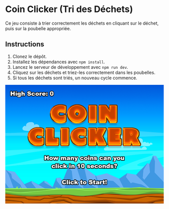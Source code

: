 # Coin Clicker (Tri des Déchets)

Ce jeu consiste à trier correctement les déchets en cliquant sur le déchet, puis sur la poubelle appropriée.

## Instructions

1. Clonez le dépôt.
2. Installez les dépendances avec `npm install`.
3. Lancez le serveur de développement avec `npm run dev`.
4. Cliquez sur les déchets et triez-les correctement dans les poubelles.
5. Si tous les déchets sont triés, un nouveau cycle commence.

![screenshot](screenshot.png)
